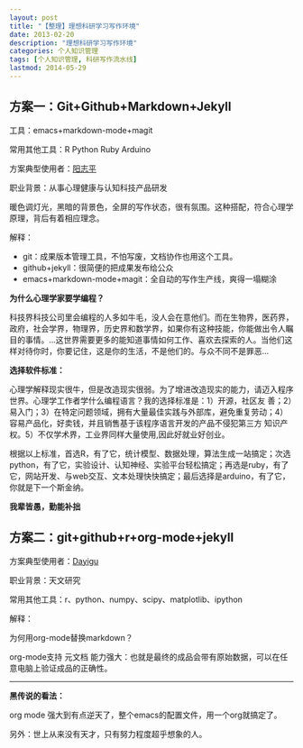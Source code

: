 ```yaml
---
layout: post
title: "【整理】理想科研学习写作环境"
date: 2013-02-20
description: "理想科研学习写作环境"
categories: 个人知识管理
tags: [个人知识管理, 科研写作流水线]
lastmod: 2014-05-29
---  
```


## 方案一：Git+Github+Markdown+Jekyll ##

工具：emacs+markdown-mode+magit

常用其他工具：R Python Ruby Arduino

方案典型使用者：[阳志平](http://www.yangzhiping.com/tech/writing-space.html)

职业背景：从事心理健康与认知科技产品研发

暖色调灯光，黑暗的背景色，全屏的写作状态，很有氛围。这种搭配，符合心理学原理，背后有着相应理念。

解释：

+ git：成果版本管理工具，不怕写废，文档协作也用这个工具。
+ github+jekyll：很简便的把成果发布给公众
+ emacs+markdown-mode+magit：全自动的写作生产线，爽得一塌糊涂

**为什么心理学家要学编程？**

科技界科技公司里会编程的人多如牛毛，没人会在意他们。而在生物界，医药界，政府，社会学界，物理界，历史界和数学界，如果你有这种技能，你能做出令人瞩目的事情。...这世界需要更多的能知道事情如何工作、喜欢去探索的人。当他们这样对待你时，你要记住，这是你的生活，不是他们的。与众不同不是罪恶...

**选择软件标准：**

心理学解释现实很牛，但是改造现实很弱。为了增进改造现实的能力，请迈入程序世界。心理学工作者学什么编程语言？我的选择标准是：1）开源，社区友 善；2）易入门；3）在特定问题领域，拥有大量最佳实践与外部库，避免重复劳动；4）容易产品化，好卖钱，并且销售基于该程序语言开发的产品不侵犯第三方 知识产权。5）不仅学术界，工业界同样大量使用,因此好就业好创业。

根据以上标准，首选R，有了它，统计模型、数据处理，算法生成一站搞定；次选python，有了它，实验设计、认知神经、实验平台轻松搞定；再选是ruby，有了它，网站开发、与web交互、文本处理快快搞定；最后选择是arduino，有了它，你就是下一个斯金纳。

**我辈皆愚，勤能补拙**

## 方案二：git+github+r+org-mode+jekyll ##

方案典型使用者：[Dayigu](http://dayigu.github.io/index.html)

职业背景：天文研究

常用其他工具：r、python、numpy、scipy、matplotlib、ipython

解释：

为何用org-mode替换markdown？

org-mode支持 元文档 能力强大：也就是最终的成品会带有原始数据，可以在任意电脑上验证成品的正确性。

-------------------------------------------------------------------------------

**黑传说的看法：**

org mode 强大到有点逆天了，整个emacs的配置文件，用一个org就搞定了。

另外：世上从来没有天才，只有努力程度超乎想象的人。



